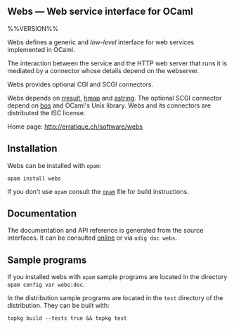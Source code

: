 Webs — Web service interface for OCaml
-------------------------------------------------------------------------------
%%VERSION%%

Webs defines a generic and *low-level* interface for web services
implemented in OCaml.

The interaction between the service and the HTTP web server that runs
it is mediated by a connector whose details depend on the
webserver.

Webs provides optional CGI and SCGI connectors.

Webs depends on [rresult][rresult], [hmap][hmap] and
[astring][astring].  The optional SCGI connector depend on [bos][bos]
and OCaml's Unix library.  Webs and its connectors are distributed the
ISC license.

[rresult]: http://erratique.ch/software/rresult
[hmap]: http://erratique.ch/software/hmap
[astring]: http://erratique.ch/software/astring
[bos]: http://erratique.ch/software/bos

Home page: http://erratique.ch/software/webs  

## Installation

Webs can be installed with `opam`:

    opam install webs

If you don't use `opam` consult the [`opam`](opam) file for build
instructions.

## Documentation

The documentation and API reference is generated from the source
interfaces. It can be consulted [online][doc] or via `odig doc webs`.

[doc]: http://erratique.ch/software/webs/doc/Webs

## Sample programs

If you installed webs with `opam` sample programs are located in
the directory `opam config var webs:doc`.

In the distribution sample programs are located in the `test`
directory of the distribution. They can be built with:

    topkg build --tests true && topkg test

